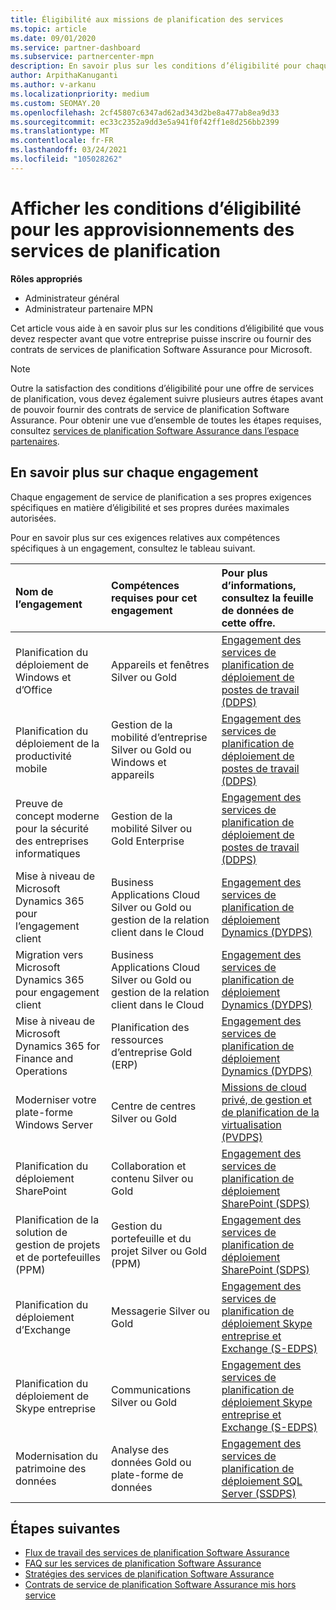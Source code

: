 ```yaml
---
title: Éligibilité aux missions de planification des services
ms.topic: article
ms.date: 09/01/2020
ms.service: partner-dashboard
ms.subservice: partnercenter-mpn
description: En savoir plus sur les conditions d’éligibilité pour chaque engagement de service de planification Software assurance qu’une société souhaite offrir aux clients d’entreprise.
author: ArpithaKanuganti
ms.author: v-arkanu
ms.localizationpriority: medium
ms.custom: SEOMAY.20
ms.openlocfilehash: 2cf45807c6347ad62ad343d2be8a477ab8ea9d33
ms.sourcegitcommit: ec33c2352a9dd3e5a941f0f42ff1e8d256bb2399
ms.translationtype: MT
ms.contentlocale: fr-FR
ms.lasthandoff: 03/24/2021
ms.locfileid: "105028262"
---
```

# <a name="view-eligibility-requirements-for-planning-services-engagements"></a>Afficher les conditions d’éligibilité pour les approvisionnements des services de planification

**Rôles appropriés**

- Administrateur général
- Administrateur partenaire MPN

Cet article vous aide à en savoir plus sur les conditions d’éligibilité que vous devez respecter avant que votre entreprise puisse inscrire ou fournir des contrats de services de planification Software Assurance pour Microsoft.

>[!NOTE]
> Outre la satisfaction des conditions d’éligibilité pour une offre de services de planification, vous devez également suivre plusieurs autres étapes avant de pouvoir fournir des contrats de service de planification Software Assurance. Pour obtenir une vue d’ensemble de toutes les étapes requises, consultez [services de planification Software Assurance dans l’espace partenaires](software-assurance-dps.md).

## <a name="learn-more-about-each-engagement"></a>En savoir plus sur chaque engagement

Chaque engagement de service de planification a ses propres exigences spécifiques en matière d’éligibilité et ses propres durées maximales autorisées.

Pour en savoir plus sur ces exigences relatives aux compétences spécifiques à un engagement, consultez le tableau suivant.

| Nom de l’engagement | Compétences requises pour cet engagement | Pour plus d’informations, consultez la feuille de données de cette offre. |
|:--- |:--- |:--- |
| Planification du déploiement de Windows et d’Office  | Appareils et fenêtres Silver ou Gold  |  [Engagement des services de planification de déploiement de postes de travail (DDPS)](https://go.microsoft.com/fwlink/?linkid=2116072)
| Planification du déploiement de la productivité mobile  | Gestion de la mobilité d’entreprise Silver ou Gold ou Windows et appareils  | [Engagement des services de planification de déploiement de postes de travail (DDPS)](https://go.microsoft.com/fwlink/?linkid=2116072) |  
| Preuve de concept moderne pour la sécurité des entreprises informatiques |  Gestion de la mobilité Silver ou Gold Enterprise  | [Engagement des services de planification de déploiement de postes de travail (DDPS)](https://go.microsoft.com/fwlink/?linkid=2116072) |  
| Mise à niveau de Microsoft Dynamics 365 pour l’engagement client  | Business Applications Cloud Silver ou Gold ou gestion de la relation client dans le Cloud  | [Engagement des services de planification de déploiement Dynamics (DYDPS)](https://go.microsoft.com/fwlink/?linkid=2116073)
| Migration vers Microsoft Dynamics 365 pour engagement client  | Business Applications Cloud Silver ou Gold ou gestion de la relation client dans le Cloud  | [Engagement des services de planification de déploiement Dynamics (DYDPS)](https://go.microsoft.com/fwlink/?linkid=2116073)
| Mise à niveau de Microsoft Dynamics 365 for Finance and Operations  | Planification des ressources d’entreprise Gold (ERP)  | [Engagement des services de planification de déploiement Dynamics (DYDPS)](https://go.microsoft.com/fwlink/?linkid=2116073)  |
| Moderniser votre plate-forme Windows Server | Centre de centres Silver ou Gold | [Missions de cloud privé, de gestion et de planification de la virtualisation (PVDPS)](https://go.microsoft.com/fwlink/?linkid=2115982) |
| Planification du déploiement SharePoint  | Collaboration et contenu Silver ou Gold  | [Engagement des services de planification de déploiement SharePoint (SDPS)](https://go.microsoft.com/fwlink/?linkid=2116074)  |
| Planification de la solution de gestion de projets et de portefeuilles (PPM)  | Gestion du portefeuille et du projet Silver ou Gold (PPM)  | [Engagement des services de planification de déploiement SharePoint (SDPS)](https://go.microsoft.com/fwlink/?linkid=2116074)  |
| Planification du déploiement d’Exchange  | Messagerie Silver ou Gold  | [Engagement des services de planification de déploiement Skype entreprise et Exchange (S-EDPS)](https://go.microsoft.com/fwlink/?linkid=2116075)  |
Planification du déploiement de Skype entreprise  | Communications Silver ou Gold  | [Engagement des services de planification de déploiement Skype entreprise et Exchange (S-EDPS)](https://go.microsoft.com/fwlink/?linkid=2116075)  |
| Modernisation du patrimoine des données  | Analyse des données Gold ou plate-forme de données  | [Engagement des services de planification de déploiement SQL Server (SSDPS)](https://go.microsoft.com/fwlink/?linkid=2116076)  |

## <a name="next-steps"></a>Étapes suivantes

- [Flux de travail des services de planification Software Assurance](https://go.microsoft.com/fwlink/?linkid=2115983)
- [FAQ sur les services de planification Software Assurance](https://go.microsoft.com/fwlink/?linkid=2116077)
- [Stratégies des services de planification Software Assurance](https://go.microsoft.com/fwlink/?linkid=2115984)
- [Contrats de service de planification Software Assurance mis hors service](https://query.prod.cms.rt.microsoft.com/cms/api/am/binary/RE4sln9)
